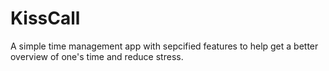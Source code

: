 # KissCall
A simple time management app with sepcified features to help get a better overview of one's time and reduce stress.

